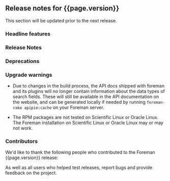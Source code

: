 ## Release notes for {{page.version}}

This section will be updated prior to the next release.

### Headline features

### Release Notes

### Deprecations

### Upgrade warnings

* Due to changes in the build process, the API docs shipped with foreman and its plugins will no longer contain information about the data types of search fields. These will still be available in the API documentation on the website, and can be generated locally if needed by running `foreman-rake apipie:cache` on your Foreman server.

* The RPM packages are not tested on Scientific Linux or Oracle Linux. The Foreman installation on Scientific Linux or Oracle Linux may or may not work.

### Contributors

We'd like to thank the following people who contributed to the Foreman {{page.version}} release:

<!-- update scripts/committers.rb with the correct versions and dates and fill this in -->

As well as all users who helped test releases, report bugs and provide feedback on the project.
